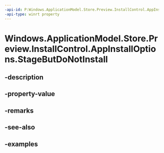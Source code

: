 ```yaml
---
-api-id: P:Windows.ApplicationModel.Store.Preview.InstallControl.AppInstallOptions.StageButDoNotInstall
-api-type: winrt property
---
```


<!-- Property syntax.
public bool StageButDoNotInstall { get;  set; }
-->

# Windows.ApplicationModel.Store.Preview.InstallControl.AppInstallOptions.StageButDoNotInstall

## -description

## -property-value

## -remarks

## -see-also

## -examples

